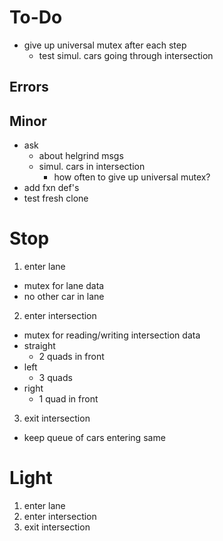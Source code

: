 # To-Do
- give up universal mutex after each step
  - test simul. cars going through intersection
 
## Errors

## Minor
- ask
  - about helgrind msgs
  - simul. cars in intersection
    - how often to give up universal mutex?
- add fxn def's
- test fresh clone



# Stop
1. enter lane
  - mutex for lane data
  - no other car in lane
2. enter intersection
  - mutex for reading/writing intersection data
  - straight
    - 2 quads in front
  - left
    - 3 quads
  - right
    - 1 quad in front
3. exit intersection
  - keep queue of cars entering same

# Light
1. enter lane
2. enter intersection
3. exit intersection
